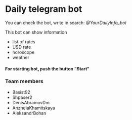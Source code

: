 # Daily telegram bot

You can check the bot, 
write in search: *@YourDailyInfo_bot*

This bot can show information 

* list of rates
* USD rate
* horoscope
* weather

#### For starting bot, push the button "Start"

### Team members

* Basist92
* Shpaser2
* DenisAbramovDm
* AnzhelaKhamitskaya
* AleksandrBohan
